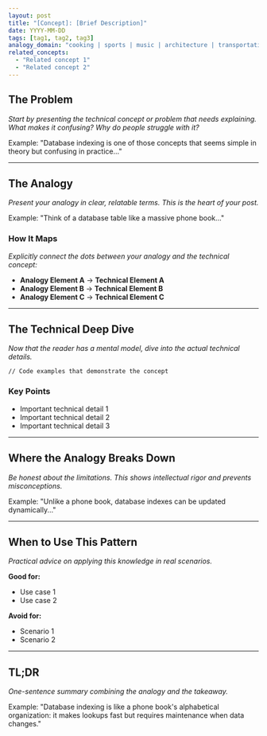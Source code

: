 ```yaml
---
layout: post
title: "[Concept]: [Brief Description]"
date: YYYY-MM-DD
tags: [tag1, tag2, tag3]
analogy_domain: "cooking | sports | music | architecture | transportation | etc."
related_concepts:
  - "Related concept 1"
  - "Related concept 2"
---
```


## The Problem

*Start by presenting the technical concept or problem that needs explaining. What makes it confusing? Why do people struggle with it?*

Example: "Database indexing is one of those concepts that seems simple in theory but confusing in practice..."

---

## The Analogy

*Present your analogy in clear, relatable terms. This is the heart of your post.*

Example: "Think of a database table like a massive phone book..."

### How It Maps

*Explicitly connect the dots between your analogy and the technical concept:*

- **Analogy Element A** → **Technical Element A**
- **Analogy Element B** → **Technical Element B**
- **Analogy Element C** → **Technical Element C**

---

## The Technical Deep Dive

*Now that the reader has a mental model, dive into the actual technical details.*

```[language]
// Code examples that demonstrate the concept
```

### Key Points

- Important technical detail 1
- Important technical detail 2
- Important technical detail 3

---

## Where the Analogy Breaks Down

*Be honest about the limitations. This shows intellectual rigor and prevents misconceptions.*

Example: "Unlike a phone book, database indexes can be updated dynamically..."

---

## When to Use This Pattern

*Practical advice on applying this knowledge in real scenarios.*

**Good for:**
- Use case 1
- Use case 2

**Avoid for:**
- Scenario 1
- Scenario 2

---

## TL;DR

*One-sentence summary combining the analogy and the takeaway.*

Example: "Database indexing is like a phone book's alphabetical organization: it makes lookups fast but requires maintenance when data changes."
